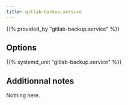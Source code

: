 ```yaml
---
title: gitlab-backup.service
---
```


{{% provided_by "gitlab-backup.service" %}}

## Options

{{% systemd_unit "gitlab-backup.service" %}}

## Additionnal notes

Nothing here.